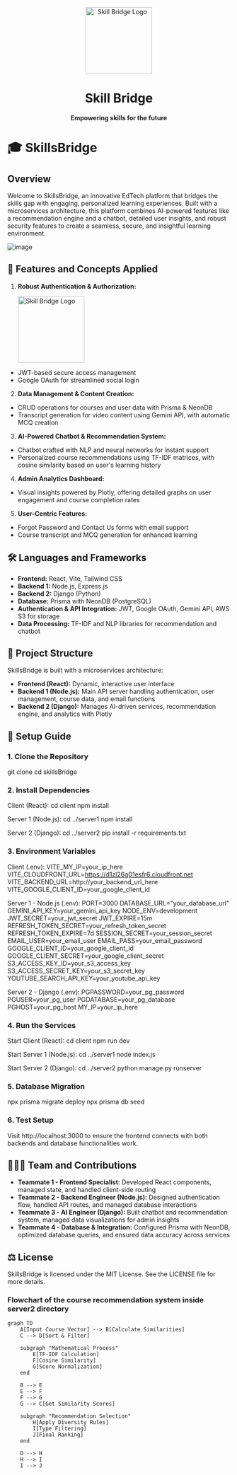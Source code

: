  <p align="center">
    <img src="https://drive.google.com/uc?id=1B3-QSN0_TdvONf4oNb6Rg9xwyPjUAoTG" alt="Skill Bridge Logo" width="150"/>
  </p>

<h1 align="center">Skill Bridge</h1>

<p align="center">
    <strong>Empowering skills for the future</strong>
</p>

# 🎓 SkillsBridge

## Overview
Welcome to SkillsBridge, an innovative EdTech platform that bridges the skills gap with engaging, personalized learning experiences. Built with a microservices architecture, this platform combines AI-powered features like a recommendation engine and a chatbot, detailed user insights, and robust security features to create a seamless, secure, and insightful learning environment.

![image](https://github.com/user-attachments/assets/49efa76a-15ef-42de-a238-50026eb24f73)


## 🚀 Features and Concepts Applied
1. **Robust Authentication & Authorization:**
    <p>
    <img src="https://github.com/user-attachments/assets/49efa76a-15ef-42de-a238-50026eb24f73" alt="Skill Bridge Logo" width="150"/>
  </p>

  - JWT-based secure access management 
  - Google OAuth for streamlined social login

2. **Data Management & Content Creation:**
  - CRUD operations for courses and user data with Prisma & NeonDB
  - Transcript generation for video content using Gemini API, with automatic MCQ creation

3. **AI-Powered Chatbot & Recommendation System:**
  - Chatbot crafted with NLP and neural networks for instant support
  - Personalized course recommendations using TF-IDF matrices, with cosine similarity based on user's learning history

4. **Admin Analytics Dashboard:**
  - Visual insights powered by Plotly, offering detailed graphs on user engagement and course completion rates

5. **User-Centric Features:**
  - Forgot Password and Contact Us forms with email support
  - Course transcript and MCQ generation for enhanced learning

## 🛠️ Languages and Frameworks
- **Frontend:** React, Vite, Tailwind CSS
- **Backend 1:** Node.js, Express.js
- **Backend 2:** Django (Python)
- **Database:** Prisma with NeonDB (PostgreSQL)
- **Authentication & API Integration:** JWT, Google OAuth, Gemini API, AWS S3 for storage
- **Data Processing:** TF-IDF and NLP libraries for recommendation and chatbot

## 📁 Project Structure
SkillsBridge is built with a microservices architecture:
- **Frontend (React):** Dynamic, interactive user interface
- **Backend 1 (Node.js):** Main API server handling authentication, user management, course data, and email functions
- **Backend 2 (Django):** Manages AI-driven services, recommendation engine, and analytics with Plotly

## 🧩 Setup Guide

### 1. Clone the Repository
git clone <repository-url>
cd skillsBridge

### 2. Install Dependencies

Client (React):
cd client
npm install

Server 1 (Node.js):
cd ../server1
npm install

Server 2 (Django):
cd ../server2
pip install -r requirements.txt

### 3. Environment Variables

Client (.env):
VITE_MY_IP=your_ip_here
VITE_CLOUDFRONT_URL=https://d1zl26g01esfr6.cloudfront.net
VITE_BACKEND_URL=http://your_backend_url_here
VITE_GOOGLE_CLIENT_ID=your_google_client_id

Server 1 - Node.js (.env):
PORT=3000
DATABASE_URL="your_database_url"
GEMINI_API_KEY=your_gemini_api_key
NODE_ENV=development
JWT_SECRET=your_jwt_secret
JWT_EXPIRE=15m
REFRESH_TOKEN_SECRET=your_refresh_token_secret
REFRESH_TOKEN_EXPIRE=7d
SESSION_SECRET=your_session_secret
EMAIL_USER=your_email_user
EMAIL_PASS=your_email_password
GOOGLE_CLIENT_ID=your_google_client_id
GOOGLE_CLIENT_SECRET=your_google_client_secret
S3_ACCESS_KEY_ID=your_s3_access_key
S3_ACCESS_SECRET_KEY=your_s3_secret_key
YOUTUBE_SEARCH_API_KEY=your_youtube_api_key

Server 2 - Django (.env):
PGPASSWORD=your_pg_password
PGUSER=your_pg_user
PGDATABASE=your_pg_database
PGHOST=your_pg_host
MY_IP=your_ip_here

### 4. Run the Services

Start Client (React):
cd client
npm run dev

Start Server 1 (Node.js):
cd ../server1
node index.js

Start Server 2 (Django):
cd ../server2
python manage.py runserver

### 5. Database Migration
npx prisma migrate deploy
npx prisma db seed

### 6. Test Setup
Visit http://localhost:3000 to ensure the frontend connects with both backends and database functionalities work.

## 🧑‍🤝‍🧑 Team and Contributions
- **Teammate 1 - Frontend Specialist:** Developed React components, managed state, and handled client-side routing
- **Teammate 2 - Backend Engineer (Node.js):** Designed authentication flow, handled API routes, and managed database interactions
- **Teammate 3 - AI Engineer (Django):** Built chatbot and recommendation system, managed data visualizations for admin insights
- **Teammate 4 - Database & Integration:** Configured Prisma with NeonDB, optimized database queries, and ensured data accuracy across services

## ⚖️ License
SkillsBridge is licensed under the MIT License. See the LICENSE file for more details.
### Flowchart of the course recommendation system inside server2 directory 

```mermaid
graph TD
    A[Input Course Vector] --> B[Calculate Similarities]
    C --> D[Sort & Filter]
    
    subgraph "Mathematical Process"
        E[TF-IDF Calculation]
        F[Cosine Similarity]
        G[Score Normalization]
    end
    
    B --> E
    E --> F
    F --> G
    G --> C[Get Similarity Scores]
    
    subgraph "Recommendation Selection"
        H[Apply Diversity Rules]
        I[Type Filtering]
        J[Final Ranking]
    end
    
    D --> H
    H --> I
    I --> J

